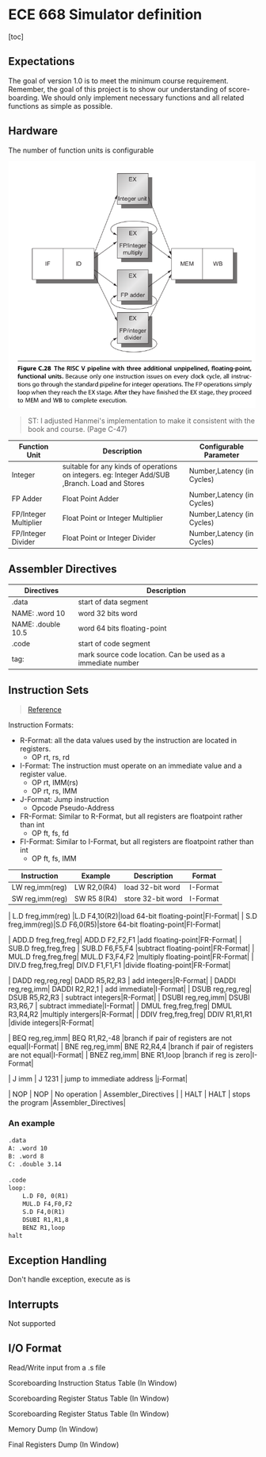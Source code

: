 # ECE 668 Simulator definition
[toc]

## Expectations

The goal of version 1.0 is to meet the minimum course requirement. Remember, the goal of this project is to show our understanding of score-boarding. We should only implement necessary functions and all related functions as simple as possible.

## Hardware

The number of function units is configurable

<img src="image-20201110145819420.png" alt="image-20201110145819420" style="zoom:67%;" />

>  ST: I adjusted Hanmei's implementation to make it consistent with the book and course. (Page C-47) 


| Function Unit    | Description| Configurable Parameter |
| -------- |-------- |-------- |
| Integer          | suitable for any kinds of operations on integers. eg: Integer Add/SUB ,Branch. Load and Stores |Number,Latency (in Cycles)|
| FP Adder   | Float Point Adder      |Number,Latency (in Cycles)|
| FP/Integer Multiplier | Float Point or Integer Multiplier |Number,Latency (in Cycles)|
| FP/Integer<br />Divider | Float Point or Integer Divider  |Number,Latency (in Cycles)|

## Assembler Directives


| Directives |  Description|
| ----------- | ------ |
| .data       | start of data segment   |
| NAME: .word  10| word 32 bits word |
| NAME: .double 10.5| word 64 bits floating-point |
| .code         | start of code segment |
| tag:         | mark source code location. Can be used as a immediate number |

## Instruction Sets

> [Reference](https://en.wikibooks.org/wiki/MIPS_Assembly/Instruction_Formats)

Instruction Formats:
- R-Format:  all the data values used by the instruction are located in registers. 
  - OP rt, rs, rd
- I-Format:  The instruction must operate on an immediate value and a register value. 
  - OP rt, IMM(rs)
  - OP  rt, rs, IMM
- J-Format: Jump instruction
  - Opcode Pseudo-Address 
- FR-Format: Similar to R-Format, but all registers are floatpoint rather than int
  - OP ft, fs, fd
- FI-Format: Similar to I-Format, but all registers are floatpoint rather than int
  - OP ft, fs, IMM


| Instruction | Example | Description|Format|
| ----------- | ---- | ------ | ------ |
| LW reg,imm(reg) |LW R2,0(R4)|load 32-bit word|I-Format|
| SW reg,imm(reg)|SW R5 8(R4)|store 32-bit word|I-Format|

| L.D freg,imm(reg) |L.D F4,10(R2)|load 64-bit floating-point|FI-Format|
| S.D freg,imm(reg)|S.D F6,0(R5)|store 64-bit floating-point|FI-Format|

| ADD.D freg,freg,freg| ADD.D F2,F2,F1  |add floating-point|FR-Format|
| SUB.D freg,freg,freg | SUB.D F6,F5,F4 |subtract floating-point|FR-Format|
| MUL.D freg,freg,freg| MUL.D F3,F4,F2 |multiply floating-point|FR-Format|
| DIV.D freg,freg,freg| DIV.D F1,F1,F1  |divide floating-point|FR-Format|

| DADD reg,reg,reg| DADD R5,R2,R3 | add integers|R-Format|
| DADDI reg,reg,imm| DADDI R2,R2,1 | add immediate|I-Format|
| DSUB reg,reg,reg| DSUB R5,R2,R3 | subtract integers|R-Format|
| DSUBI reg,reg,imm| DSUBI R3,R6,7 | subtract immediate|I-Format|
| DMUL freg,freg,freg| DMUL R3,R4,R2 |multiply intergers|R-Format|
| DDIV freg,freg,freg| DDIV R1,R1,R1  |divide integers|R-Format|

| BEQ reg,reg,imm| BEQ R1,R2,-48  |branch if pair of registers are not equal|I-Format|
| BNE reg,reg,imm| BNE R2,R4,4  |branch if pair of registers are not equal|I-Format|
| BNEZ reg,imm| BNE R1,loop  |branch if reg is zero|I-Format|

| J imm | J 1231 | jump to immediate address         |j-Format|

| NOP | NOP | No operation    | Assembler_Directives |
| HALT | HALT | stops the program    |Assembler_Directives|

### An example
```
.data
A: .word 10
B: .word 8
C: .double 3.14

.code
loop: 
    L.D F0, 0(R1)
    MUL.D F4,F0,F2
    S.D F4,0(R1)
    DSUBI R1,R1,8
    BENZ R1,loop
halt
```

## Exception Handling

Don't handle exception, execute as is

## Interrupts

Not supported


## I/O Format

Read/Write input from a .s file

Scoreboarding Instruction Status Table (In Window)

Scoreboarding Register Status Table (In Window)

Scoreboarding Register Status Table (In Window)

Memory Dump (In Window)

Final Registers Dump (In Window)

